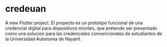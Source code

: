 # credeuan

A new Flutter project.
El proyecto es un prototipo funcional de una credencial digital para dispositivos moviles, que pretende ser presentado como una solucion para las credenciales convencionales de estudiantes de la Universidad Autonoma de Nayarit. 
